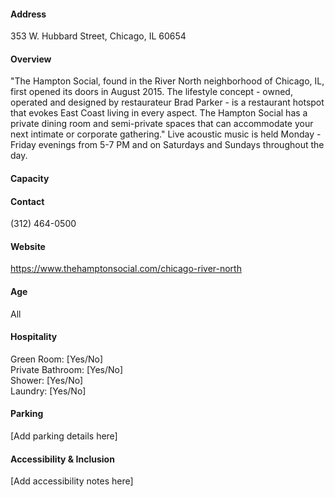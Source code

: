 #### Address

353 W. Hubbard Street, Chicago, IL 60654

#### Overview

"The Hampton Social, found in the River North neighborhood of Chicago, IL, first opened its doors in August 2015. The lifestyle concept - owned, operated and designed by restaurateur Brad Parker - is a restaurant hotspot that evokes East Coast living in every aspect. The Hampton Social has a private dining room and semi-private spaces that can accommodate your next intimate or corporate gathering." Live acoustic music is held Monday - Friday evenings from 5-7 PM and on Saturdays and Sundays throughout the day.

#### Capacity



#### Contact

(312) 464-0500

#### Website

https://www.thehamptonsocial.com/chicago-river-north

#### Age

All

#### Hospitality

Green Room: [Yes/No]  
Private Bathroom: [Yes/No]  
Shower: [Yes/No]  
Laundry: [Yes/No]

#### Parking

[Add parking details here]

#### Accessibility & Inclusion

[Add accessibility notes here]
